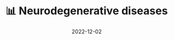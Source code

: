---
title: 📊 Neurodegenerative diseases
date: '2022-12-02'
type: book
weight: 22
columns: 100
commentable: true
---